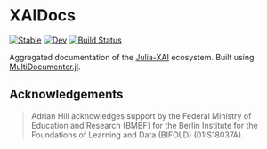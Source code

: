 # XAIDocs

[![Stable](https://img.shields.io/badge/docs-stable-blue.svg)](https://Julia-XAI.github.io/XAIDocs/stable/)
[![Dev](https://img.shields.io/badge/docs-dev-blue.svg)](https://Julia-XAI.github.io/XAIDocs/dev/)
[![Build Status](https://github.com/Julia-XAI/XAIDocs/actions/workflows/Deploy.yml/badge.svg?branch=main)](https://github.com/Julia-XAI/XAIDocs/actions/workflows/Deploy.yml?query=branch%3Amain)

Aggregated documentation of the [Julia-XAI](https://github.com/Julia-XAI) ecosystem. 
Built using [MultiDocumenter.jl](https://github.com/JuliaComputing/MultiDocumenter.jl).

## Acknowledgements
> Adrian Hill acknowledges support by the Federal Ministry of Education and Research (BMBF) 
> for the Berlin Institute for the Foundations of Learning and Data (BIFOLD) (01IS18037A).
